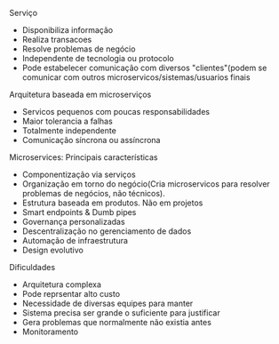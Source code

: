 Serviço
- Disponibiliza informação
- Realiza transacoes
- Resolve problemas de negócio
- Independente de tecnologia ou protocolo
- Pode estabelecer comunicação com diversos "clientes"(podem se comunicar com outros microservicos/sistemas/usuarios finais

Arquitetura baseada em microserviços 
- Servicos pequenos com poucas responsabilidades
- Maior tolerancia a falhas
- Totalmente independente
- Comunicação síncrona ou assíncrona

Microservices: Principais características
- Componentização via serviços 
- Organização em torno do negócio(Cria microservicos para resolver problemas de negócios, não técnicos).
- Estrutura baseada em produtos. Não em projetos
- Smart endpoints & Dumb pipes
- Governança personalizadas
- Descentralização no gerenciamento de dados 
- Automação de infraestrutura
- Design evolutivo

Dificuldades
- Arquitetura complexa
- Pode reprsentar alto custo
- Necessidade de diversas equipes para manter
- Sistema precisa ser grande o suficiente para justificar
- Gera problemas que normalmente não existia antes
- Monitoramento
